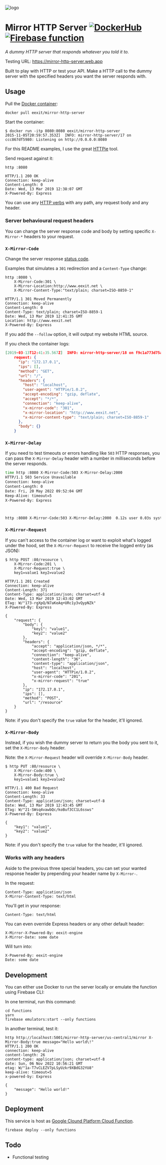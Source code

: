 ![logo](logo.png)

# Mirror HTTP Server [![DockerHub](https://img.shields.io/docker/image-size/eexit/mirror-http-server?color=brightgreen)](https://hub.docker.com/r/eexit/mirror-http-server/) [![Firebase function](https://img.shields.io/badge/firebase-function-brightgreen)](https://mirror-http-server.web.app)

*A dummy HTTP server that responds whatever you told it to.*

Testing URL: <https://mirror-http-server.web.app>

Built to play with HTTP or test your API. Make a HTTP call to the dummy server with the specified headers you want the server responds with.

## Usage

Pull the [Docker container](https://hub.docker.com/repository/docker/eexit/mirror-http-server):

    docker pull eexit/mirror-http-server

Start the container:

    $ docker run -itp 8080:8080 eexit/mirror-http-server
    2015-11-05T20:59:57.353Z]  INFO: mirror-http-server/17 on ccc867df5980: Listening on http://0.0.0.0:8080

For this README examples, I use the great [HTTPie](https://github.com/jkbrzt/httpie) tool.

Send request against it:

    http :8080

```http
HTTP/1.1 200 OK
Connection: keep-alive
Content-Length: 0
Date: Wed, 13 Mar 2019 12:38:07 GMT
X-Powered-By: Express
```

You can use any [HTTP verbs](https://en.wikipedia.org/wiki/Hypertext_Transfer_Protocol#Request_methods) with any path, any request body and any header.

### Server behavioural request headers

You can change the server response code and body by setting specific `X-Mirror-*` headers to your request.

### `X-Mirror-Code`

Change the server response [status code](https://en.wikipedia.org/wiki/List_of_HTTP_status_codes).

Examples that simulates a `301` redirection and a `Content-Type` change:

    http :8080 \
        X-Mirror-Code:301 \
        X-Mirror-Location:http://www.eexit.net \
        X-Mirror-Content-Type:"text/plain; charset=ISO-8859-1"

```http
HTTP/1.1 301 Moved Permanently
Connection: keep-alive
Content-Length: 0
Content-Type: text/plain; charset=ISO-8859-1
Date: Wed, 13 Mar 2019 12:41:35 GMT
Location: http://www.eexit.net
X-Powered-By: Express
```

If you add the `--follow` option, it will output my website HTML source.

If you check the container logs:

```json
[2019-03-13T12:41:35.567Z]  INFO: mirror-http-server/18 on f9c1a773d75a:
    request: {
      "ip": "172.17.0.1",
      "ips": [],
      "method": "GET",
      "url": "/",
      "headers": {
        "host": "localhost",
        "user-agent": "HTTPie/1.0.2",
        "accept-encoding": "gzip, deflate",
        "accept": "*/*",
        "connection": "keep-alive",
        "x-mirror-code": "301",
        "x-mirror-location": "http://www.eexit.net",
        "x-mirror-content-type": "text/plain; charset=ISO-8859-1"
      },
      "body": {}
    }
```

### `X-Mirror-Delay`

If you need to test timeouts or errors handling like `503` HTTP responses, you can pass the
`X-Mirror-Delay` header with a number in milliseconds before the server responds.

```bash
time http :8080 X-Mirror-Code:503 X-Mirror-Delay:2000
HTTP/1.1 503 Service Unavailable
Connection: keep-alive
Content-Length: 0
Date: Fri, 20 May 2022 09:52:04 GMT
Keep-Alive: timeout=5
X-Powered-By: Express



http :8080 X-Mirror-Code:503 X-Mirror-Delay:2000  0.12s user 0.03s system 7% cpu 2.163 total
```

### `X-Mirror-Request`

If you can't access to the container log or want to exploit what's logged under the hood, set the `X-Mirror-Request` to receive the logged entry (as JSON):

    $ http POST :80/resource \
        X-Mirror-Code:201 \
        X-Mirror-Request:true \
        key1=value1 key2=value2

```http
HTTP/1.1 201 Created
Connection: keep-alive
Content-Length: 371
Content-Type: application/json; charset=utf-8
Date: Wed, 13 Mar 2019 12:43:02 GMT
ETag: W/"173-rgXpQ/N7aKeAq+URc1y3vQypNZk"
X-Powered-By: Express

{
    "request": {
        "body": {
            "key1": "value1",
            "key2": "value2"
        },
        "headers": {
            "accept": "application/json, */*",
            "accept-encoding": "gzip, deflate",
            "connection": "keep-alive",
            "content-length": "36",
            "content-type": "application/json",
            "host": "localhost",
            "user-agent": "HTTPie/1.0.2",
            "x-mirror-code": "201",
            "x-mirror-request": "true"
        },
        "ip": "172.17.0.1",
        "ips": [],
        "method": "POST",
        "url": "/resource"
    }
}
```

Note: if you don't specify the `true` value for the header, it'll ignored.

### `X-Mirror-Body`

Instead, if you wish the dummy server to return you the body you sent to it, set the `X-Mirror-Body` header.

Note: the `X-Mirror-Request` header will override `X-Mirror-Body` header.

    $ http PUT :80/resource \
        X-Mirror-Code:400 \
        X-Mirror-Body:true \
        key1=value1 key2=value2

```http
HTTP/1.1 400 Bad Request
Connection: keep-alive
Content-Length: 33
Content-Type: application/json; charset=utf-8
Date: Wed, 13 Mar 2019 12:43:45 GMT
ETag: W/"21-SWsq4vawbQc/koBuf3CC1L6ssws"
X-Powered-By: Express

{
    "key1": "value1",
    "key2": "value2"
}
```

Note: if you don't specify the `true` value for the header, it'll ignored.

### Works with any headers

Aside to the previous three special headers, you can set your wanted response header by prepending your header name by `X-Mirror-`.

In the request:

```http
Content-Type: application/json
X-Mirror-Content-Type: text/html
```

You'll get in your response:

```http
Content-Type: text/html
```

You can even override Express headers or any other default header:

```http
X-Mirror-X-Powered-By: eexit-engine
X-Mirror-Date: some date
```

Will turn into:

```http
X-Powered-By: eexit-engine
Date: some date
```

## Development

You can either use Docker to run the server locally or emulate the function using Firebase CLI:

In one terminal, run this command:

```
cd functions
yarn
firebase emulators:start --only functions
```

In another terminal, test it:

```
http http://localhost:5001/mirror-http-server/us-central1/mirror X-Mirror-Body:true message="Hello world\!"
HTTP/1.1 200 OK
connection: keep-alive
content-length: 26
content-type: application/json; charset=utf-8
date: Sun, 06 Nov 2022 10:56:21 GMT
etag: W/"1a-T7vCLEZV7pLSyUzkr9XBdG32YU8"
keep-alive: timeout=5
x-powered-by: Express

{
    "message": "Hello world!"
}
```

## Deployment

This service is host as [Google Clound Platform Cloud Function](https://firebase.google.com/docs/functions).

```
firebase deploy --only functions
```

## Todo

- Functional testing
